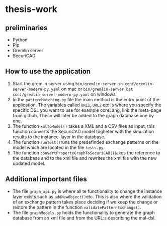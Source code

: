# thesis-work

## preliminaries
- Python
- Pip
- Gremlin server 
- SecuriCAD

## How to use the application
1. Start the gremlin server using `bin/gremlin-server.sh conf/gremlin-server-modern-py.yaml` on mac or `bin/gremlin-server.bat conf/gremlin-server-modern-py.yaml` on windows
2. In the `patternMatching.py` file the main method is the entry point of the application. The variables called `URL1`, `URL2` etc is where you specify the specific DSL you want to use for example coreLang, link the meta-page from github. These will later be added to the graph database one by one.
3. The function `xmlToModel()` takes a XML and a CSV files as input, this function converts the SecuriCAD model togheter with the simulation results to the instance-layer in the database.
4. The function `runTest()`runs the predefinded exchange patterns on the model which are located in the file `tests.py`.
5. The function `convertPropertyGraphToSecuriCAD()`takes the reference to the database and to the xml file and rewrites the xml file with the new updated model.
## Additional important files
- The file `graph_api.py` is where all te functionality to change the instance layer exists such as `addNewObject()`etc. This is also where the validation of an exchange pattern takes place deciding if we keep the change or restore the pattern in the function `validatePatternExchange()`.
- The file `graphModels.py` holds the functionality to generate the graph database from an xml file and from the URL:s describing the mal-dsl.
